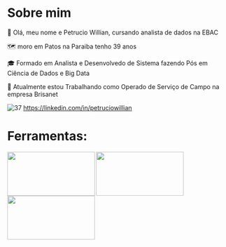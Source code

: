 <h1>Sobre mim</h1>
<p>👋 Olá, meu nome e Petrucio Willian, cursando analista de dados na EBAC</p>
<p>🗺 moro em Patos na Paraiba tenho 39 anos</p> 
<p>🎓 Formado em Analista e Desenvolvedo de Sistema fazendo Pós em Ciência de Dados e Big Data</p>
<p>🔭 Atualmente estou Trabalhando como Operado de Serviço de Campo na empresa Brisanet</p>

                                                                                                      
 ![37](https://github.com/petwillian/petwillian/assets/44210315/c7fbae16-8e94-40a3-8498-52dcca75c62e)  https://linkedin.com/in/petruciowillian

 
 <h1>Ferramentas:</h1>

 <img align="left" width="200" height="100" src="https://github.com/petwillian/Exercicio-python-colab-remoto/assets/44210315/e951be5e-c908-4c0d-8b30-e55043d86977">
 <img align="left" width="200" height="100" src="https://github.com/petwillian/petwillian/assets/44210315/89833531-c013-4369-be9f-3368bbb0d681">
 <img align="left" width="200" height="100" src="https://github.com/petwillian/petwillian/assets/44210315/e44d92ff-2b60-4129-9167-01cd20032c68">


                                                                                                     


<!--
**petwillian/petwillian** is a ✨ _special_ ✨ repository because its `README.md` (this file) appears on your GitHub profile.

Here are some ideas to get you started:

- 🔭 I’m currently working on ...
- 🌱 I’m currently learning ...
- 👯 I’m looking to collaborate on ...
- 🤔 I’m looking for help with ...![download](https://github.com/petwillian/petwillian/assets/44210315/3f9b4648-8b94-41f9-9b01-551d4beb658e)

- 💬 Ask me about ...
- 📫 How to reach me: ...
- 😄 Pronouns: ...
- ⚡ Fun fact: ...
-->
